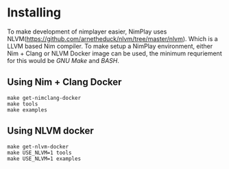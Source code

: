 # Installing

To make development of nimplayer easier, NimPlay uses NLVM(https://github.com/arnetheduck/nlvm/tree/master/nlvm).
Which is a LLVM based Nim compiler. To make setup a NimPlay environment, either Nim + Clang or NLVM Docker image can be used, the minimum requriement for this would be _GNU Make_ and _BASH_.

## Using Nim + Clang Docker

```
make get-nimclang-docker
make tools
make examples
```


## Using NLVM docker

```
make get-nlvm-docker
make USE_NLVM=1 tools
make USE_NLVM=1 examples
```
